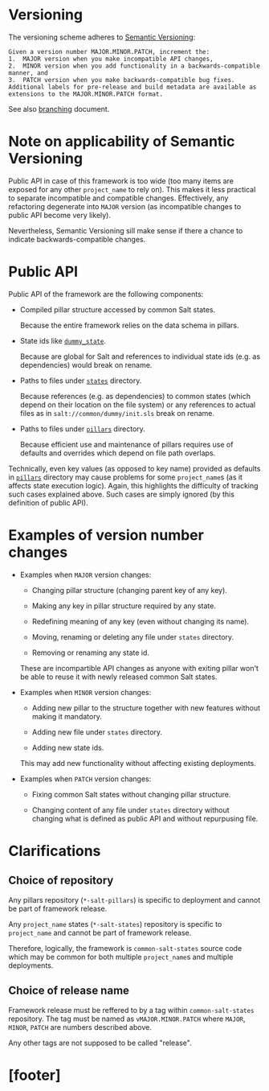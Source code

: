 
# Versioning #

The versioning scheme adheres to [Semantic Versioning][1]:

```
Given a version number MAJOR.MINOR.PATCH, increment the:
1.  MAJOR version when you make incompatible API changes,
2.  MINOR version when you add functionality in a backwards-compatible manner, and
3.  PATCH version when you make backwards-compatible bug fixes.
Additional labels for pre-release and build metadata are available as extensions to the MAJOR.MINOR.PATCH format.
```

See also [branching][4] document.

# Note on applicability of Semantic Versioning #

Public API in case of this framework is too wide
(too many items are exposed for any other `project_name` to rely on).
This makes it less practical to separate incompatible and compatible changes.
Effectively, any refactoring degenerate into `MAJOR` version
(as incompatible changes to public API become very likely).

Nevertheless, Semantic Versioning sill make sense
if there a chance to indicate backwards-compatible changes.

# Public API #

Public API of the framework are the following components:

*   Compiled pillar structure accessed by common Salt states.

    Because the entire framework relies on the data schema in pillars.

*   State ids like [`dummy_state`][3].

    Because are global for Salt and references to individual state ids
    (e.g. as dependencies) would break on rename.

*   Paths to files under [`states`][2] directory.

    Because references (e.g. as dependencies) to common states
    (which depend on their location on the file system) or any
    references to actual files as in `salt://common/dummy/init.sls`
    break on rename.

*   Paths to files under [`pillars`][4] directory.

    Because efficient use and maintenance of pillars requires
    use of defaults and overrides which depend on file path overlaps.

Technically, even key values (as opposed to key name) provided as
defaults in [`pillars`][4] directory may cause problems for
some `project_name`s (as it affects state execution logic).
Again, this highlights the difficulty of tracking such cases explained above.
Such cases are simply ignored (by this definition of public API).

# Examples of version number changes #

*   Examples when `MAJOR` version changes:

    *   Changing pillar structure (changing parent key of any key).

    *   Making any key in pillar structure required by any state.

    *   Redefining meaning of any key (even without changing its name).

    *   Moving, renaming or deleting any file under `states` directory.

    *   Removing or renaming any state id.

    These are incompartible API changes as anyone with exiting pillar
    won't be able to reuse it with newly released common Salt states.

*   Examples when `MINOR` version changes:

    *   Adding new pillar to the structure together with new features
        without making it mandatory.

    *   Adding new file under `states` directory.

    *   Adding new state ids.

    This may add new functionality without affecting existing deployments.

*   Examples when `PATCH` version changes:

    *   Fixing common Salt states without changing pillar structure.

    *   Changing content of any file under `states` directory without
        changing what is defined as public API and without repurpusing file.

# Clarifications #

## Choice of repository ##

Any pillars repository (`*-salt-pillars`) is specific to deployment and
cannot be part of framework release.

Any `project_name` states (`*-salt-states`) repository is specific to
`project_name` and cannot be part of framework release.

Therefore, logically, the framework is `common-salt-states` source code
which may be common for both multiple `project_name`s and multiple deployments.

## Choice of release name ##

Framework release must be reffered to by a tag within `common-salt-states`
repository. The tag must be named as `vMAJOR.MINOR.PATCH`
where `MAJOR`, `MINOR`, `PATCH` are numbers described above.

Any other tags are not supposed to be called "release".

# [footer] #

[1]: http://semver.org/
[2]: /states
[3]: https://github.com/uvsmtid/common-salt-states/blob/a39f21eb3b8dd10cb41d39bd8762e39d6ed27c4d/states/common/dummy/init.sls#L4
[4]: /docs/branching.md
[5]: /pillars

